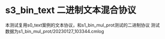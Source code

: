 <link rel="stylesheet" type="text/css" href="../../doc/base.css">

s3_bin_text 二进制文本混合协议 
======  
本测试复用s0_text案例的文本协议，和s1_bin_mul_prot测试的二进制协议
测试数据为s1_bin_mul_prot/20230127_103344.cmlog
